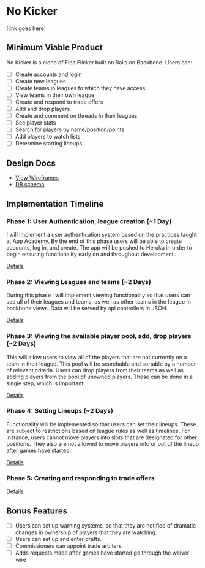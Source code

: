 # No Kicker

\[link goes here\]

## Minimum Viable Product
No Kicker is a clone of Flea Flicker built on Rails on Backbone. Users can:

- [ ] Create accounts and login
- [ ] Create new leagues
- [ ] Create teams in leagues to which they have access
- [ ] View teams in their own league
- [ ] Create and respond to trade offers
- [ ] Add and drop players
- [ ] Create and comment on threads in their leagues
- [ ] See player stats
- [ ] Search for players by name/position/points
- [ ] Add players to watch lists
- [ ] Determine starting lineups

## Design Docs
* [View Wireframes][views]
* [DB schema][schema]

[views]: ./docs/views.md
[schema]: ./docs/schema.md

## Implementation Timeline

### Phase 1: User Authentication, league creation (~1 Day)
I will implement a user authentication system based on the practices taught at
App Academy. By the end of this phase users will be able to create accounts,
log in, and create. The app will be pushed to Heroku in order to begin ensuring
functionality early on and throughout development.

[Details][phase-one]

### Phase 2: Viewing Leagues and teams (~2 Days)
During this phase I will implement viewing functionality so that users can
see all of their leagues and teams, as well as other teams in the league in
backbone views. Data will be served by api controllers in JSON.

[Details][phase-two]

### Phase 3: Viewing the available player pool, add, drop players (~2 Days)
This will allow users to view all of the players that are not currently on a
team in their league. This pool will be searchable and sortable by a number
of relevant criteria. Users can drop players from their teams as well as adding
players from the pool of unowned players. These can be done in a single
step, which is important.

[Details][phase-three]

### Phase 4: Setting Lineups (~2 Days)
Functionality will be implemented so that users can set their lineups. These
are subject to restrictions based on league rules as well as timelines. For
instance, users cannot move players into slots that are designated for other
positions. They also are not allowed to move players into or out of the lineup
after games have started.

[Details][phase-four]

### Phase 5: Creating and responding to trade offers


[Details][phase-five]

## Bonus Features

- [ ] Users can set up warning systems, so that they are notified of dramatic
      changes in ownership of players that they are watching.
- [ ] Users can set up and enter drafts.
- [ ] Commissioners can appoint trade arbiters.
- [ ] Adds requests made after games have started go through the waiver wire

[phase-one]: ./docs/phases/phase-1.md
[phase-two]: ./docs/phases/phase-2.md
[phase-three]: ./docs/phases/phase-3.md
[phase-four]: ./docs/phases/phase-4.md
[phase-five]: ./docs/phases/phase-5.md
